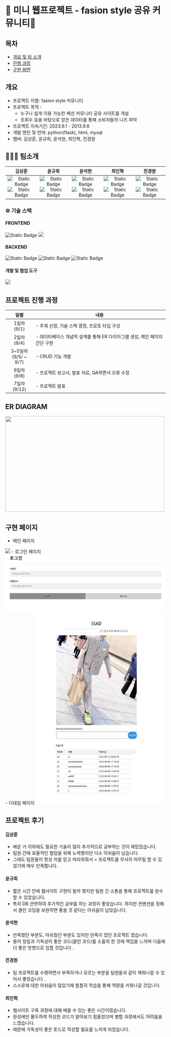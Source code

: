 # :jeans: 미니 웹프로젝트 - fasion style 공유 커뮤니티:jeans:

## 목차
  - [개요 및 팀 소개](#개요) 
  - [진행 과정](#프로젝트-진행-과정)
  - [구현 화면](#구현-페이지)

## 개요
- 프로젝트 이름: fasion style 커뮤니티 
- 프로젝트 목적 : 
    -   누구나 쉽게 이용 가능한 패션 커뮤니티 공유 사이트를 개설
    -   조회수 등을 바탕으로 얻은 데이터를 통해 소비자들의 니즈 파악
- 프로젝트 지속기간: 2023.9.1 - 2013.9.8
- 개발 엔진 및 언어: python(flask), html, mysql
- 멤버: 김상훈, 윤규희, 윤석현, 최인혁, 전경원
## 👨‍👨‍👦 팀소개
|                                                                  김상훈                                                                   |                                               윤규희                                                |                                               윤석현                                        |                                                  최인혁                                                 |                                                   전경원                                                 |
| :---------------------------------------------------------------------------------------------------------------------------------------: | :-------------------------------------------------------------------------------------------------: | :-------------------------------------------------------------------------------------------------: | :---------------------------------------------------------------------------------------------------------: | :---------------------------------------------------------------------------------------------------------: |                        
| ![Static Badge](https://img.shields.io/badge/팀장-%23FE642E) ![Static Badge](https://img.shields.io/badge/메인페이지&마이페이지-%235882FA) |                 ![Static Badge](https://img.shields.io/badge/로그인&회원가입-%235882FA)      ![Static Badge](https://img.shields.io/badge/DB-%232552FA)              |                 ![Static Badge](https://img.shields.io/badge/댓글-%235882FA)  ![Static Badge](https://img.shields.io/badge/git형상관리-1235882FA)  |   ![Static Badge](https://img.shields.io/badge/메인페이지-%235882FA) ![Static Badge](https://img.shields.io/badge/디자인-1235882FA)           |    ![Static Badge](https://img.shields.io/badge/게시글-%235882FA) ![Static Badge](https://img.shields.io/badge/ppt-1235882FA)  |

### ⚙️ 기술 스택
#### FRONTEND
![Static Badge](https://img.shields.io/badge/HTML5-E34F26?logo=HTML5&logoColor=%23FFFFFF) 
<img src="https://img.shields.io/badge/CSS3-1572B6?style=flat-square&logo=css3&logoColor=white"/>
#### BACKEND
![Static Badge](https://img.shields.io/badge/Python3-3776AB?logo=Python&logoColor=%23FFFFFF)
![Static Badge](https://img.shields.io/badge/Flask-000000?logo=Flask&logoColor=%23FFFFFF) 
![Static Badge](https://shields.io/badge/MySQL-lightgrey?logo=mysql&style=plastic&logoColor=white&labelColor=blue) 
#### 개발 및 협업 도구
<img src="https://img.shields.io/badge/GitHub-181717?style=flat-square&logo=GitHub&logoColor=white"/>

## 프로젝트 진행 과정
|          일별           | 내용                                                    |
| :---------------------: | ------------------------------------------------------- |
|     1일차<br>(9/1)      | - 주제 선정, 기술 스택 결정, 프로토 타입 구성
|     2일차<br>(9/4)      | - 데이터베이스 개념적 설계를 통해 ER 다이아그램 생성, 메인 페이지 간단 구현   |
| 3~5일차<br>(9/5/ ~ 9/7) | - CRUD 기능 개발                                        |
|     6일차<br>(9/8)      | - 프로젝트 보고서, 발표 자료, QA하면서 오류 수정                 |
|     7일차<br>(9/12)      | - 프로젝트 발표                             |
## ER DIAGRAM
<img src="https://github.com/rlatkd/miniProject1/blob/main/readme_image/ER.JPG" width="500" height="300"/>

## 구현 페이지
-  메인 페이지
<img src="https://github.com/rlatkd/miniProject1/blob/main/readme_image/mainPage.JPG" />
-  로그인 페이지
<img src="https://github.com/shyun96/project_mini1/blob/main/readme_image/%EB%A1%9C%EA%B7%B8%EC%9D%B8.JPG" />
-  디테일 페이지
<img src="https://github.com/shyun96/project_mini1/blob/main/readme_image/detail.JPG" width="400" height="600"/>
  

## 프로젝트 후기
#### 김상훈
- 배운 거 이외에도 필요한 기술이 많아 추가적으로 공부하는 것이 재밌었습니다.
- 팀원 간에 효율적인 협업을 위해 노력했지만 다소 아쉬움이 남습니다.
- 그래도 팀원들이 항상 저를 믿고 따라와줘서 = 프로젝트를 무사히 마무릴 할 수 있었기에 매우 만족합니다.

#### 윤규희 
- 짧은 시간 안에 웹사이트 구현이 될까 했지만 팀원 간 소통을 통해 프로젝트를 완수할 수 있었습니다.
- 특히 DB 관련하여 추가적인 공부를 하는 과정이 좋았습니다. 하지만 컨벤션을 정해서 클린 코딩을 보완하면 좋을 것 같다는 아쉬움이 남았습니다.

#### 윤석현 
- 만족했던 부분도, 아쉬웠던 부분도 있지만 만족이 컸던 프로젝트 였습니다.
- 용어 정립과 가독성이 좋은 코드(클린 코드)를 소홀히 한 것에 책임을 느끼며 다음에 더 좋은 방향으로 임할 것입니다 .

#### 전경원
- 팀 프로젝트를 수행하면서 부족하거나 모르는 부분을 팀원들과 같이 채워나갈 수 있어서 좋았습니다 .
- 스스로에 대한 아쉬움이 많았기에 틈틈히 학습을 통해 역량을 키워나갈 것입니다.

#### 최인혁
- 웹사이트 구축 과정에 대해 배울 수 있는 좋은 시간이였습니다.
- 완성에만 몰두하여 작성한 코드가 알아보기 힘들었으며 병합 과정에서도 어려움을 느꼈습니다.
- 때문에 가독성이 좋은 토드로 작성할 필요를 느끼게 되었습니다. 
